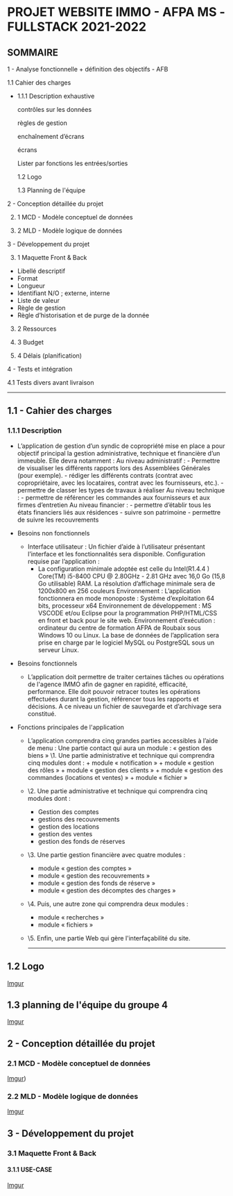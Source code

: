 # **PROJET WEBSITE IMMO - AFPA MS -FULLSTACK 2021-2022**

## SOMMAIRE

1 - Analyse fonctionnelle + définition des objectifs - AFB

  1.1 Cahier des charges

- 1.1.1	Description exhaustive

  contrôles sur les données

  règles de gestion

  enchaînement d’écrans

  écrans

  Lister par fonctions les entrées/sorties

  1.2 Logo

  1.3 Planning de l'équipe

2 - Conception détaillée du projet

2. 1 MCD - Modèle conceptuel de données

2. 2 MLD - Modèle logique de données 

3 - Développement du projet

3. 1  Maquette Front & Back

- Libellé descriptif
- Format
- Longueur
- Identifiant N/O ; externe, interne
- Liste de valeur
- Règle de gestion
- Règle d’historisation et de purge de la donnée

3. 2 Ressources

3. 3 Budget

3. 4 Délais (planification)

4 - Tests et intégration

  4.1 Tests divers avant livraison

------

## **1.1 - Cahier des charges**

### **1.1.1 Description**

- L’application de gestion d’un syndic de copropriété mise en place a pour
  objectif principal la gestion administrative, technique et financière d’un
  immeuble.
  Elle devra notamment :
  Au niveau administratif :
  \- Permettre de visualiser les différents rapports lors des Assemblées Générales (pour exemple).
  \- rédiger les différents contrats (contrat avec copropriétaire, avec les
  locataires, contrat avec les fournisseurs, etc.).
  \- permettre de classer les types de travaux à réaliser
  Au niveau technique :
  \- permettre de référencer les commandes aux fournisseurs et aux firmes
  d’entretien
  Au niveau financier :
  \- permettre d’établir tous les états financiers liés aux résidences
  \- suivre son patrimoine
  \- permettre de suivre les recouvrements

- Besoins non fonctionnels

  - Interface utilisateur :
    Un fichier d’aide à l’utilisateur présentant l’interface et les fonctionnalités sera disponible.
    Configuration requise par l’application :
    - La configuration minimale adoptée est celle du Intel(R1.4.4 ) Core(TM) i5-8400 CPU @ 2.80GHz - 2.81 GHz avec 16,0 Go (15,8 Go utilisable) RAM. La résolution d’affichage minimale sera de 1200x800 en 256 couleurs
      Environnement : L’application fonctionnera en mode monoposte : Système d’exploitation 64 bits, processeur x64
      Environnement de développement : MS VSCODE et/ou Eclipse
      pour la programmation PHP/HTML/CSS en front et back pour le site web.
      Environnement d’exécution : ordinateur du centre de formation AFPA de Roubaix sous Windows 10 ou Linux.
      La base de données de l’application sera prise en charge par le logiciel MySQL ou PostgreSQL sous un serveur Linux.

- Besoins fonctionnels

  - L’application doit permettre de traiter certaines tâches ou opérations de l'agence IMMO afin de gagner en rapidité, efficacité, performance. Elle doit pouvoir retracer toutes les opérations effectuées durant la gestion, référencer tous les rapports et décisions. A ce niveau un fichier de sauvegarde et d’archivage sera constitué.

- Fonctions principales de l'application

  - L’application comprendra cinq grandes parties accessibles à l’aide de menu :
    Une partie contact qui aura un module :  « gestion des biens »
    \1. Une partie administrative et technique qui comprendra cinq modules dont :
      \+ module « notification »
      \+ module « gestion des rôles »
      \+ module « gestion des clients »
      \+ module « gestion des commandes (locations et ventes) »
      \+ module « fichier »

  - \2. Une partie administrative et technique qui comprendra cinq modules dont :

    - Gestion des comptes
    - gestions des recouvrements
    - gestion des locations
    - gestion des ventes
    - gestion des fonds de réserves

  - \3. Une partie gestion financière avec quatre modules :

    - module « gestion des comptes »
    - module « gestion des recouvrements »
    - module « gestion des fonds de réserve »
    - module « gestion des décomptes des charges »

  - \4. Puis, une autre zone qui comprendra deux modules :

    - module « recherches »
    - module « fichiers »

  - \5. Enfin, une partie Web qui gère l'interfaçabilité du site.

    -----------------

## **1.2 Logo**

[Imgur](https://i.imgur.com/5Yb1hiY.jpg)

## **1.3 planning de l'équipe du groupe 4**	

[Imgur](https://i.imgur.com/4bMXwih.jpg)

## **2 - Conception détaillée du projet**

### 2.1 MCD - Modèle conceptuel de données

[Imgur](https://i.imgur.com/A8mY2Ui.jpg))

### 2.2 MLD - Modèle logique de données

[Imgur](https://i.imgur.com/y9Gb64P.jpg)

## **3 - Développement du projet**

### 3.1 Maquette Front & Back
#### 3.1.1 USE-CASE
[Imgur](https://i.imgur.com/v6hX3wO.jpg)





